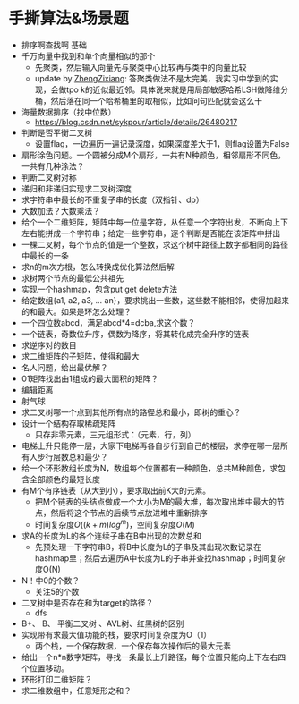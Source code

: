 # 手撕算法&场景题

- 排序啊查找啊  基础
- 千万向量中找到和单个向量相似的那个  
    - 先聚类，然后输入向量先与聚类中心比较再与类中的向量比较
    - update by [ZhengZixiang](https://github.com/ZhengZixiang): 答聚类做法不是太完美，我实习中学到的实现，会做tpo k的近似最近邻。具体说来就是用局部敏感哈希LSH做降维分桶，然后落在同一个哈希桶里的取相似，比如问句匹配就会这么干
- 海量数据排序（找中位数）
    -  https://blog.csdn.net/sykpour/article/details/26480217
- 判断是否平衡二叉树
    - 设置flag，一边遍历一遍记录深度，如果深度差大于1，则flag设置为False 
- 扇形涂色问题。一个圆被分成M个扇形，一共有N种颜色，相邻扇形不同色，一共有几种涂法？
- 判断二叉树对称
- 递归和非递归实现求二叉树深度
- 求字符串中最长的不重复子串的长度（双指针、dp）
- 大数加法？大数乘法？
- 给个一个二维矩阵，矩阵中每一位是字符，从任意一个字符出发，不断向上下左右能拼成一个字符串；给定一些字符串，逐个判断是否能在该矩阵中拼出
- 一棵二叉树，每个节点的值是一个整数，求这个树中路径上数字都相同的路径中最长的一条
- 求n的m次方根，怎么转换成优化算法然后解
- 求树两个节点的最低公共祖先
- 实现一个hashmap，包含put get delete方法
-  给定数组{a1, a2, a3, ... an}，要求挑出一些数，这些数不能相邻，使得加起来的和最大。如果是环怎么处理？
- 一个四位数abcd，满足abcd*4=dcba,求这个数？
- 一个链表，奇数位升序，偶数为降序，将其转化成完全升序的链表
- 求逆序对的数目
- 求二维矩阵的子矩阵，使得和最大
- 名人问题，给出最优解？
- 01矩阵找出由1组成的最大面积的矩阵？
- 编辑距离
- 射气球
- 求二叉树哪一个点到其他所有点的路径总和最小，即树的重心？
- 设计一个结构存取稀疏矩阵
    - 只存非零元素，三元组形式：（元素，行，列） 
- 电梯上升只能停一层，大家下电梯再各自步行到自己的楼层，求停在哪一层所有人步行层数总和最少？
- 给一个环形数组长度为N，数组每个位置都有一种颜色，总共M种颜色，求包含全部颜色的最短长度
- 有M个有序链表（从大到小），要求取出前K大的元素。
    - 把M个链表的头结点做成一个大小为M的最大堆，每次取出堆中最大的节点，然后将这个节点的后续节点放进堆中重新排序
    - 时间复杂度$O((k+m)log^{m})$，空间复杂度$O(M)$
- 求A的长度为L的各个连续子串在B中出现的次数总和
    - 先预处理一下字符串B，将B中长度为L的子串及其出现次数记录在hashmap里；然后去遍历A中长度为L的子串并查找hashmap；时间复杂度O(N)
- N！中0的个数？
    -  关注5的个数
- 二叉树中是否存在和为target的路径？
    - dfs
- B+、 B、 平衡二叉树 、AVL树、红黑树的区别
- 实现带有求最大值功能的栈，要求时间复杂度为O（1）
    - 两个栈，一个保存数据，一个保存每次操作后的最大元素 
- 给出一个n*n数字矩阵，寻找一条最长上升路径，每个位置只能向上下左右四个位置移动。
- 环形打印二维矩阵？
- 求二维数组中，任意矩形之和？

